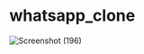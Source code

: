 # whatsapp_clone

![Screenshot (196)](https://user-images.githubusercontent.com/83240813/169389156-8dbe3023-f463-4a90-ac8a-070cb6f6419d.png)
